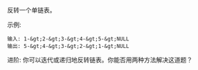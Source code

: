 反转一个单链表。

示例:
```
输入: 1-&gt;2-&gt;3-&gt;4-&gt;5-&gt;NULL
输出: 5-&gt;4-&gt;3-&gt;2-&gt;1-&gt;NULL
```

进阶: 你可以迭代或递归地反转链表。你能否用两种方法解决这道题？
